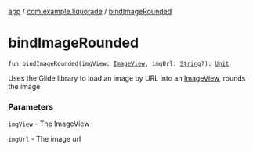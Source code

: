 [app](../index.md) / [com.example.liquorade](index.md) / [bindImageRounded](./bind-image-rounded.md)

# bindImageRounded

`fun bindImageRounded(imgView: `[`ImageView`](https://developer.android.com/reference/android/widget/ImageView.html)`, imgUrl: `[`String`](https://kotlinlang.org/api/latest/jvm/stdlib/kotlin/-string/index.html)`?): `[`Unit`](https://kotlinlang.org/api/latest/jvm/stdlib/kotlin/-unit/index.html)

Uses the Glide library to load an image by URL into an [ImageView](https://developer.android.com/reference/android/widget/ImageView.html), rounds the image

### Parameters

`imgView` - The ImageView

`imgUrl` - The image url